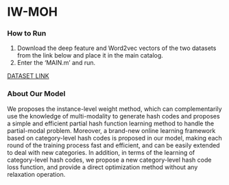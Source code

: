 # IW-MOH

### How to Run

1. Download the deep feature and Word2vec vectors of the two datasets from the link below and place it in the main catalog.
2. Enter the ‘MAIN.m’ and run.

[DATASET LINK](https://drive.google.com/drive/folders/1OneKwU2N1pLNcZ3ekuuLnD4_nWxvVNcn?usp=sharing)

### About Our Model

We proposes the instance-level weight method, which can complementarily use the knowledge of multi-modality to generate hash codes and proposes a simple and efficient partial hash function learning method to handle the partial-modal problem. Moreover, a brand-new online learning framework based on category-level hash codes is proposed in our model, making each round of the training process fast and efficient, and can be easily extended to deal with new categories. In addition, in terms of the learning of category-level hash codes, we propose a new category-level hash code loss function, and provide a direct optimization method without any relaxation operation. 

